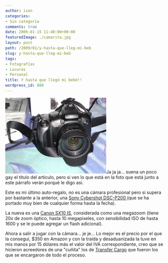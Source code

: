 ```yaml
---
author: ivan
categories:
- Sin categoría
comments: true
date: 2009-01-15 11:40:00+00:00
featuredImage: ./camarita.jpg
layout: post
path: /2009/01/y-hasta-que-lleg-mi-beb
slug: y-hasta-que-lleg-mi-beb
tags:
- Fotografías
- Locuras
- Personal
title: Y hasta que llegó mi bebé!!
wordpress_id: 808
---
```


[![](./camarita.jpg)](http://1.bp.blogspot.com/_T2UWuNJg3dQ/SW7a0W6HmKI/AAAAAAAABSY/bSf0HB5B_Lc/s1600-h/camarita.jpg)Ja ja ja... suena un poco gay el título del artículo, pero si ven lo que está en la foto que está junto a este párrafo verán porqué le digo así.

Este es mi último auto-regalo, no es una cámara profesional pero sí supera por bastante a la anterior, una [Sony Cybershot DSC-P200 ](http://reviews.cnet.com/digital-cameras/sony-cyber-shot-dsc/4505-6501_7-31273583.html?tag=mncol;lst)(que se ha portado muy bien de cualquier forma hasta la fecha).

La nueva es una [Canon SX10 IS](http://reviews.cnet.com/digital-cameras/canon-powershot-sx10-is/4505-6501_7-33280759.html), considerada como una megazoom (tiene 20x de zoom óptico, hasta 10 megapixeles, con sensibilidad ISO de hasta 1600 y se le puede agregar un flash adicional).

Ahora a salir a jugar con la cámara... je je... Lo mejor es el precio por el que la conseguí, \$350 en Amazon y con la traída y desaduanizada la tuve en mis manos por 15 dólares más el valor del IVA correspondiente, creo que se hicieron acreedores de una "cuñita" los de [Transfer Cargo](http://transfercargousa.com/) que fueron los que se encargaron de todo el proceso.